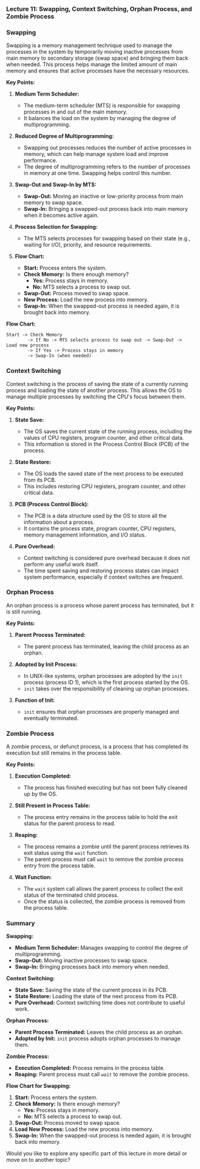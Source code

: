 ### Lecture 11: Swapping, Context Switching, Orphan Process, and Zombie Process

### Swapping

Swapping is a memory management technique used to manage the processes in the system by temporarily moving inactive processes from main memory to secondary storage (swap space) and bringing them back when needed. This process helps manage the limited amount of main memory and ensures that active processes have the necessary resources.

**Key Points:**

1. **Medium Term Scheduler:**
   - The medium-term scheduler (MTS) is responsible for swapping processes in and out of the main memory.
   - It balances the load on the system by managing the degree of multiprogramming.

2. **Reduced Degree of Multiprogramming:**
   - Swapping out processes reduces the number of active processes in memory, which can help manage system load and improve performance.
   - The degree of multiprogramming refers to the number of processes in memory at one time. Swapping helps control this number.

3. **Swap-Out and Swap-In by MTS:**
   - **Swap-Out:** Moving an inactive or low-priority process from main memory to swap space.
   - **Swap-In:** Bringing a swapped-out process back into main memory when it becomes active again.

4. **Process Selection for Swapping:**
   - The MTS selects processes for swapping based on their state (e.g., waiting for I/O), priority, and resource requirements.

5. **Flow Chart:**
   - **Start:** Process enters the system.
   - **Check Memory:** Is there enough memory?
     - **Yes:** Process stays in memory.
     - **No:** MTS selects a process to swap out.
   - **Swap-Out:** Process moved to swap space.
   - **New Process:** Load the new process into memory.
   - **Swap-In:** When the swapped-out process is needed again, it is brought back into memory.

**Flow Chart:**
```
Start -> Check Memory
        -> If No -> MTS selects process to swap out -> Swap-Out -> Load new process
        -> If Yes -> Process stays in memory
        -> Swap-In (when needed)
```

### Context Switching

Context switching is the process of saving the state of a currently running process and loading the state of another process. This allows the OS to manage multiple processes by switching the CPU's focus between them.

**Key Points:**

1. **State Save:**
   - The OS saves the current state of the running process, including the values of CPU registers, program counter, and other critical data.
   - This information is stored in the Process Control Block (PCB) of the process.

2. **State Restore:**
   - The OS loads the saved state of the next process to be executed from its PCB.
   - This includes restoring CPU registers, program counter, and other critical data.

3. **PCB (Process Control Block):**
   - The PCB is a data structure used by the OS to store all the information about a process.
   - It contains the process state, program counter, CPU registers, memory management information, and I/O status.

4. **Pure Overhead:**
   - Context switching is considered pure overhead because it does not perform any useful work itself.
   - The time spent saving and restoring process states can impact system performance, especially if context switches are frequent.

### Orphan Process

An orphan process is a process whose parent process has terminated, but it is still running.

**Key Points:**

1. **Parent Process Terminated:**
   - The parent process has terminated, leaving the child process as an orphan.

2. **Adopted by Init Process:**
   - In UNIX-like systems, orphan processes are adopted by the `init` process (process ID 1), which is the first process started by the OS.
   - `init` takes over the responsibility of cleaning up orphan processes.

3. **Function of Init:**
   - `init` ensures that orphan processes are properly managed and eventually terminated.

### Zombie Process

A zombie process, or defunct process, is a process that has completed its execution but still remains in the process table.

**Key Points:**

1. **Execution Completed:**
   - The process has finished executing but has not been fully cleaned up by the OS.

2. **Still Present in Process Table:**
   - The process entry remains in the process table to hold the exit status for the parent process to read.

3. **Reaping:**
   - The process remains a zombie until the parent process retrieves its exit status using the `wait` function.
   - The parent process must call `wait` to remove the zombie process entry from the process table.

4. **Wait Function:**
   - The `wait` system call allows the parent process to collect the exit status of the terminated child process.
   - Once the status is collected, the zombie process is removed from the process table.

### Summary

**Swapping:**
- **Medium Term Scheduler:** Manages swapping to control the degree of multiprogramming.
- **Swap-Out:** Moving inactive processes to swap space.
- **Swap-In:** Bringing processes back into memory when needed.

**Context Switching:**
- **State Save:** Saving the state of the current process in its PCB.
- **State Restore:** Loading the state of the next process from its PCB.
- **Pure Overhead:** Context switching time does not contribute to useful work.

**Orphan Process:**
- **Parent Process Terminated:** Leaves the child process as an orphan.
- **Adopted by Init:** `init` process adopts orphan processes to manage them.

**Zombie Process:**
- **Execution Completed:** Process remains in the process table.
- **Reaping:** Parent process must call `wait` to remove the zombie process.

**Flow Chart for Swapping:**

1. **Start:** Process enters the system.
2. **Check Memory:** Is there enough memory?
   - **Yes:** Process stays in memory.
   - **No:** MTS selects a process to swap out.
3. **Swap-Out:** Process moved to swap space.
4. **Load New Process:** Load the new process into memory.
5. **Swap-In:** When the swapped-out process is needed again, it is brought back into memory.

Would you like to explore any specific part of this lecture in more detail or move on to another topic?